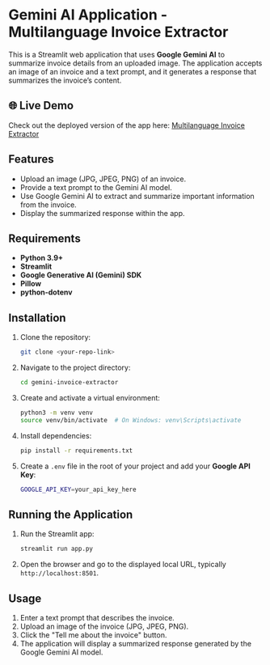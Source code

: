 # Gemini AI Application - Multilanguage Invoice Extractor

This is a Streamlit web application that uses **Google Gemini AI** to summarize invoice details from an uploaded image. The application accepts an image of an invoice and a text prompt, and it generates a response that summarizes the invoice’s content.

## 🌐 Live Demo

Check out the deployed version of the app here: [Multilanguage Invoice Extractor](https://invoice-extractor-multilang.streamlit.app/)

## Features

- Upload an image (JPG, JPEG, PNG) of an invoice.
- Provide a text prompt to the Gemini AI model.
- Use Google Gemini AI to extract and summarize important information from the invoice.
- Display the summarized response within the app.

## Requirements

- **Python 3.9+**
- **Streamlit**
- **Google Generative AI (Gemini) SDK**
- **Pillow**
- **python-dotenv**

## Installation

1. Clone the repository:
   ```bash
   git clone <your-repo-link>
   ```
2. Navigate to the project directory:
   ```bash
   cd gemini-invoice-extractor
   ```
3. Create and activate a virtual environment:
   ```bash
   python3 -m venv venv
   source venv/bin/activate  # On Windows: venv\Scripts\activate
   ```
4. Install dependencies:
   ```bash
   pip install -r requirements.txt
   ```
5. Create a `.env` file in the root of your project and add your **Google API Key**:
   ```bash
   GOOGLE_API_KEY=your_api_key_here
   ```

## Running the Application

1. Run the Streamlit app:
   ```bash
   streamlit run app.py
   ```
2. Open the browser and go to the displayed local URL, typically `http://localhost:8501`.

## Usage

1. Enter a text prompt that describes the invoice.
2. Upload an image of the invoice (JPG, JPEG, PNG).
3. Click the "Tell me about the invoice" button.
4. The application will display a summarized response generated by the Google Gemini AI model.
